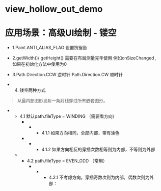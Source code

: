 # view_hollow_out_demo

# 应用场景：高级UI绘制 - 镂空

- 1.Paint.ANTI_ALIAS_FLAG 设置抗锯齿

- 2.getWidth()/ getHeight() 需要在布局测量完毕使用 例如onSizeChanged ,如果在初始化方法中使用为0

- 3.Path.Direction.CCW 逆时针 Path.Direction.CW 顺时针

- 4. 镂空两种方式
> 从最内部图形发射一条射线穿过所有嵌套图形。
 - -  4.1  默认path.fileType = WINDING  （需要看方向）
        - - - 4.1.1 如果方向相同，全部内部，带有涂色
        - - -  4.1.2 如果方向相反的穿插次数相等则为内部，不等则为外部
     - - 4.2 path.fileType = EVEN_ODD （常用）
         - - - 4.2.1 不考虑方向。穿插奇数次则为内部，偶数次则为外部：

